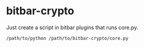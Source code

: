 # bitbar-crypto

Just create a script in bitbar plugins that runs core.py.

`/path/to/python /path/to/bitbar-crypto/core.py`